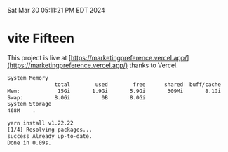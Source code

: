 Sat Mar 30 05:11:21 PM EDT 2024

# vite Fifteen


This project is live at [https://marketingpreference.vercel.app/](https://marketingpreference.vercel.app/) thanks to Vercel.

```bash
System Memory
               total        used        free      shared  buff/cache   available
Mem:            15Gi       1.9Gi       5.9Gi       309Mi       8.1Gi        13Gi
Swap:          8.0Gi          0B       8.0Gi
System Storage
468M	.
```
```bash
yarn install v1.22.22
[1/4] Resolving packages...
success Already up-to-date.
Done in 0.09s.
```
